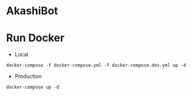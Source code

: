 # AkashiBot


# Run Docker

- Local
```
docker-compose -f docker-compose.yml -f docker-compose.dev.yml up -d
```

- Production
```
docker-compose up -d
```